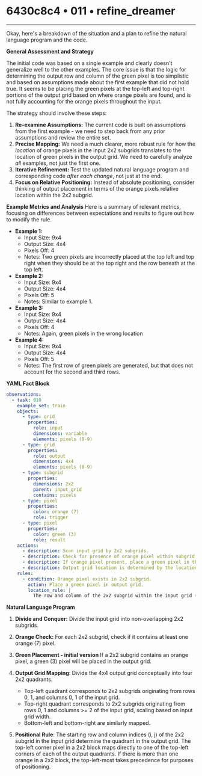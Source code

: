 # 6430c8c4 • 011 • refine_dreamer

---
Okay, here's a breakdown of the situation and a plan to refine the natural language program and the code.

**General Assessment and Strategy**

The initial code was based on a single example and clearly doesn't generalize well to the other examples. The core issue is that the logic for determining the output row and column of the green pixel is too simplistic and based on assumptions made about the first example that did not hold true. It seems to be placing the green pixels at the top-left and top-right portions of the output grid based on where orange pixels are found, and is not fully accounting for the orange pixels throughout the input.

The strategy should involve these steps:

1.  **Re-examine Assumptions:**  The current code is built on assumptions from the first example - we need to step back from any prior assumptions and review the entire set.
2.  **Precise Mapping:**  We need a much clearer, more robust rule for how the *location* of orange pixels in the input 2x2 subgrids translates to the location of green pixels in the output grid. We need to carefully analyze *all* examples, not just the first one.
3.  **Iterative Refinement:** Test the updated natural language program and corresponding code *after each change*, not just at the end.
4. **Focus on Relative Positioning:** Instead of absolute positioning, consider thinking of output placement in terms of the orange pixels relative location within the 2x2 subgrid.

**Example Metrics and Analysis**
Here is a summary of relevant metrics, focusing on differences between expectations and results to figure out how to modify the rule.

*   **Example 1:**
    *   Input Size: 9x4
    *   Output Size: 4x4
    *   Pixels Off: 4
    *   Notes: Two green pixels are incorrectly placed at the top left and top right when they should be at the top right and the row beneath at the top left.
*   **Example 2:**
    *   Input Size: 9x4
    *   Output Size: 4x4
    *   Pixels Off: 5
    *   Notes: Similar to example 1.
*   **Example 3:**
    *   Input Size: 9x4
    *   Output Size: 4x4
    *   Pixels Off: 4
    *   Notes: Again, green pixels in the wrong location
*   **Example 4:**
    *   Input Size: 9x4
    *   Output Size: 4x4
    *   Pixels Off: 5
    * Notes: The first row of green pixels are generated, but that does not account for the second and third rows.

**YAML Fact Block**

```yaml
observations:
  - task: 010
    example_set: train
    objects:
      - type: grid
        properties:
          role: input
          dimensions: variable
          elements: pixels (0-9)
      - type: grid
        properties:
          role: output
          dimensions: 4x4
          elements: pixels (0-9)
      - type: subgrid
        properties:
          dimensions: 2x2
          parent: input_grid
          contains: pixels
      - type: pixel
        properties:
          color: orange (7)
          role: trigger
      - type: pixel
        properties:
          color: green (3)
          role: result
    actions:
      - description: Scan input grid by 2x2 subgrids.
      - description: Check for presence of orange pixel within subgrid.
      - description: If orange pixel present, place a green pixel in the output grid.
      - description: Output grid location is determined by the location of the 2x2 subgrid, mapping to the quadrant in the output grid.
    rules:
      - condition: Orange pixel exists in 2x2 subgrid.
        action: Place a green pixel in output grid.
        location_rule: |
          The row and column of the 2x2 subgrid within the input grid (when dividing the input into 2x2 sections) determines a corresponding position in the output grid. The x coordinate of the orange pixel determines the x coordinate of the output green pixel and the y coordinate of the orange determines the y coordinate of the output green pixel.
```

**Natural Language Program**

1.  **Divide and Conquer:** Divide the input grid into non-overlapping 2x2 subgrids.
2.  **Orange Check:** For each 2x2 subgrid, check if it contains at least one orange (7) pixel.
3. **Green Placement - initial version** If a 2x2 subgrid contains an orange pixel, a green (3) pixel will be placed in the output grid.
4.  **Output Grid Mapping**: Divide the 4x4 output grid conceptually into four 2x2 quadrants.
    *   Top-left quadrant corresponds to 2x2 subgrids originating from rows 0, 1, and columns 0, 1 of the input grid.
    *   Top-right quadrant corresponds to 2x2 subgrids originating from rows 0, 1 and columns >= 2 of the input grid, scaling based on input grid width.
    * Bottom-left and bottom-right are similarly mapped.

5. **Positional Rule**: The starting row and column indices (i, j) of the 2x2 subgrid in the input grid determine the quadrant in the output grid. The top-left corner pixel in a 2x2 block maps directly to one of the top-left corners of each of the output quadrants. If there is more than one orange in a 2x2 block, the top-left-most takes precedence for purposes of positioning.

